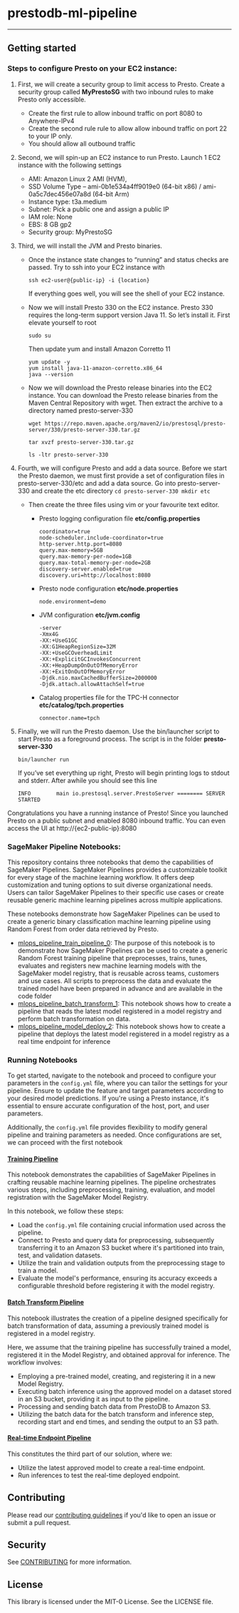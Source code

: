 # prestodb-ml-pipeline
---

## Getting started


### Steps to configure Presto on your EC2 instance:

1. First, we will create a security group to limit access to Presto. Create a security group called **MyPrestoSG** with two inbound rules to make Presto only accessible. 
    * Create the first rule to allow inbound traffic on port 8080 to Anywhere-IPv4
    * Create the second rule rule to allow allow inbound traffic on port 22 to your IP only. 
    * You should allow all outbound traffic

2. Second, we will spin-up an EC2 instance to run Presto.
Launch 1 EC2 instance with the following settings

    * AMI: Amazon Linux 2 AMI (HVM), 
    * SSD Volume Type – ami-0b1e534a4ff9019e0 (64-bit x86) / ami-0a5c7dec456e07a8d (64-bit Arm)
    * Instance type: t3a.medium
    * Subnet: Pick a public one and assign a public IP
    * IAM role: None
    * EBS: 8 GB gp2
    * Security group: MyPrestoSG

3. Third, we will install the JVM and Presto binaries.

    * Once the instance state changes to “running” and status checks are passed. Try to ssh into your EC2 instance with
        ```
        ssh ec2-user@{public-ip} -i {location}
        ```
        If everything goes well, you will see the shell of your EC2 instance.
    * Now we will install Presto 330 on the EC2 instance. Presto 330 requires the long-term support version Java 11. So let’s install it. First elevate yourself to root
    
        ```
        sudo su
        ```

        Then update yum and install Amazon Corretto 11 
        ```
        yum update -y
        yum install java-11-amazon-corretto.x86_64
        java --version
        ```
    * Now we will download the Presto release binaries into the EC2 instance. You can download the Presto release binaries from the Maven Central Repository with wget. Then extract the archive to a directory named presto-server-330
        ```
        wget https://repo.maven.apache.org/maven2/io/prestosql/presto-server/330/presto-server-330.tar.gz 

        tar xvzf presto-server-330.tar.gz 

        ls -ltr presto-server-330
        ```
4. Fourth, we will configure Presto and add a data source. Before we start the Presto daemon, we must first provide a set of configuration files in presto-server-330/etc and add a data source. Go into presto-server-330 and create the etc directory
        ```
        cd presto-server-330
        mkdir etc
        ```
    * Then create the three files using vim or your favourite text editor.
        * Presto logging configuration file 
        **etc/config.properties** 
        
            ```
            coordinator=true
            node-scheduler.include-coordinator=true
            http-server.http.port=8080
            query.max-memory=5GB
            query.max-memory-per-node=1GB
            query.max-total-memory-per-node=2GB
            discovery-server.enabled=true
            discovery.uri=http://localhost:8080 
            ```
        * Presto node configuration
        **etc/node.properties** 
        
            ```
            node.environment=demo 
            ```
        * JVM configuration 
        **etc/jvm.config** 
        
            ```
            -server
            -Xmx4G
            -XX:+UseG1GC
            -XX:G1HeapRegionSize=32M
            -XX:+UseGCOverheadLimit
            -XX:+ExplicitGCInvokesConcurrent
            -XX:+HeapDumpOnOutOfMemoryError
            -XX:+ExitOnOutOfMemoryError
            -Djdk.nio.maxCachedBufferSize=2000000
            -Djdk.attach.allowAttachSelf=true 
            ```
        * Catalog properties file for the TPC-H connector
        **etc/catalog/tpch.properties** 
        
            ```
            connector.name=tpch
            ```

5. Finally, we will run the Presto daemon. Use the bin/launcher script to start Presto as a foreground process. The script is in the folder **presto-server-330**

    ```
    bin/launcher run
    ```
    If you’ve set everything up right, Presto will begin printing logs to stdout and stderr. After awhile you should see this line

    ```
    INFO        main io.prestosql.server.PrestoServer ======== SERVER STARTED  
    ```

Congratulations you have a running instance of Presto! Since you launched Presto on a public subnet and enabled 8080 inbound traffic. You can even access the UI at http://{ec2-public-ip}:8080


### SageMaker Pipeline Notebooks:

This repository contains three notebooks that demo the capabilities of SageMaker Pipelines. SageMaker Pipelines provides a customizable toolkit for every stage of the machine learning workflow. It offers deep customization and tuning options to suit diverse organizational needs. Users can tailor SageMaker Pipelines to their specific use cases or create reusable generic machine learning pipelines across multiple applications.

These notebooks demonstrate how SageMaker Pipelines can be used to create a generic binary classification machine learning pipeline using Random Forest from order data retrieved by Presto. 

* [mlops_pipeline_train_pipeline_0](https://github.com/aws-samples/mlops-pipeline-prestodb/blob/main/mlops_pipeline_train_pipeline_0.ipynb): The purpose of this notebook is to demonstrate how SageMaker Pipelines can be used to create a generic Random Forest training pipeline that preprocesses, trains, tunes, evaluates and registers new machine learning models with the SageMaker model registry, that is reusable across teams, customers and use cases. All scripts to preprocess the data and evaluate the trained model have been prepared in advance and are available in the code folder
* [mlops_pipeline_batch_transform_1](https://github.com/aws-samples/mlops-pipeline-prestodb/blob/main/mlops_pipeline_batch_transform_1.ipynb): This notebook shows how to create a pipeline that reads the latest model registered in a model registry and perform batch transformation on data.
* [mlops_pipeline_model_deploy_2](https://github.com/aws-samples/mlops-pipeline-prestodb/blob/main/mlops_pipeline__model_deploy_2.ipynb): This notebook shows how to create a pipeline that deploys the latest model registered in a model registry as a real time endpoint for inference

### Running Notebooks

To get started, navigate to the notebook and proceed to configure your parameters in the `config.yml` file, where you can tailor the settings for your pipeline. Ensure to update the feature and target parameters according to your desired model predictions. If you're using a Presto instance, it's essential to ensure accurate configuration of the host, port, and user parameters.

Additionally, the `config.yml` file provides flexibility to modify general pipeline and training parameters as needed. Once configurations are set, we can proceed with the first notebook

#### [Training Pipeline](https://github.com/aws-samples/mlops-pipeline-prestodb/blob/main/mlops_pipeline_train_pipeline_0.ipynb)

This notebook demonstrates the capabilities of SageMaker Pipelines in crafting reusable machine learning pipelines. The pipeline orchestrates various steps, including preprocessing, training, evaluation, and model registration with the SageMaker Model Registry.

In this notebook, we follow these steps:
- Load the `config.yml` file containing crucial information used across the pipeline.
- Connect to Presto and query data for preprocessing, subsequently transferring it to an Amazon S3 bucket where it's partitioned into train, test, and validation datasets.
- Utilize the train and validation outputs from the preprocessing stage to train a model.
- Evaluate the model's performance, ensuring its accuracy exceeds a configurable threshold before registering it with the model registry.

#### [Batch Transform Pipeline](https://github.com/aws-samples/mlops-pipeline-prestodb/blob/main/mlops_pipeline_batch_transform_1.ipynb)

This notebook illustrates the creation of a pipeline designed specifically for batch transformation of data, assuming a previously trained model is registered in a model registry.

Here, we assume that the training pipeline has successfully trained a model, registered it in the Model Registry, and obtained approval for inference. The workflow involves:
- Employing a pre-trained model, creating, and registering it in a new Model Registry.
- Executing batch inference using the approved model on a dataset stored in an S3 bucket, providing it as input to the pipeline.
- Processing and sending batch data from PrestoDB to Amazon S3.
- Utilizing the batch data for the batch transform and inference step, recording start and end times, and sending the output to an S3 path.

#### [Real-time Endpoint Pipeline](https://github.com/aws-samples/mlops-pipeline-prestodb/blob/main/mlops_pipeline__model_deploy_2.ipynb)

This constitutes the third part of our solution, where we:
- Utilize the latest approved model to create a real-time endpoint.
- Run inferences to test the real-time deployed endpoint.

## Contributing
Please read our [contributing guidelines](https://github.com/aws/amazon-sagemaker-examples/blob/master/CONTRIBUTING.md)
if you'd like to open an issue or submit a pull request.

## Security

See [CONTRIBUTING](CONTRIBUTING.md#security-issue-notifications) for more information.

## License

This library is licensed under the MIT-0 License. See the LICENSE file.

